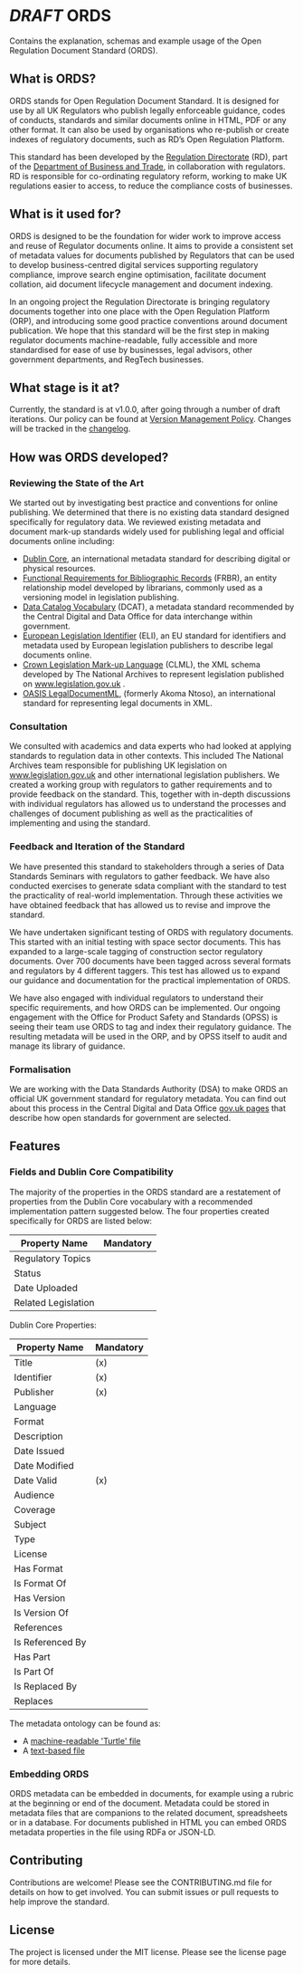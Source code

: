 # *DRAFT* ORDS

Contains the explanation, schemas and example usage of the Open Regulation Document Standard (ORDS).

## What is ORDS?

ORDS stands for Open Regulation Document Standard. It is designed for use by all UK Regulators who publish legally enforceable guidance, codes of conducts, standards and similar documents online in HTML, PDF or any other format. It can also be used by organisations who re-publish or create indexes of regulatory documents, such as RD’s Open Regulation Platform. 

This standard has been developed by the [Regulation Directorate](https://www.gov.uk/government/collections/smarter-regulation) (RD), part of the [Department of Business and Trade](https://www.gov.uk/government/organisations/department-for-business-and-trade), in collaboration with regulators. RD is responsible for co-ordinating regulatory reform, working to make UK regulations easier to access, to reduce the compliance costs of businesses.

## What is it used for?

ORDS is designed to be the foundation for wider work to improve access and reuse of Regulator documents online. It aims to provide a consistent set of metadata values for documents published by Regulators that can be used to develop business-centred digital services supporting regulatory compliance, improve search engine optimisation, facilitate document collation, aid document lifecycle management and document indexing.

In an ongoing project the Regulation Directorate is bringing regulatory documents together into one place with the Open Regulation Platform (ORP), and introducing some good practice conventions around document publication.  We hope that this standard will be the first step in making regulator documents machine-readable, fully accessible and more standardised for ease of use by businesses, legal advisors, other government departments, and RegTech businesses.

## What stage is it at?

Currently, the standard is at v1.0.0, after going through a number of draft iterations. Our policy can be found at [Version Management Policy](https://github.com/uktrade/ords/blob/main/VERSIONCONTROLPOLICY.md).
Changes will be tracked in the [changelog](https://github.com/uktrade/ords/blob/main/CHANGELOG.md).

## How was ORDS developed?

### Reviewing the State of the Art
We started out by investigating best practice and conventions for online publishing. We determined that there is no existing data standard designed specifically for regulatory data. We reviewed existing metadata and document mark-up standards widely used for publishing legal and official documents online including:
- [Dublin Core](https://www.dublincore.org/), an international metadata standard for describing digital or physical resources. 
- [Functional Requirements for Bibliographic Records](https://en.wikipedia.org/wiki/Functional_Requirements_for_Bibliographic_Records) (FRBR), an entity relationship model developed by librarians, commonly used as a versioning model in legislation publishing.
- [Data Catalog Vocabulary](https://www.w3.org/TR/vocab-dcat-3/) (DCAT),  a metadata standard recommended by the Central Digital and Data Office for data interchange within government. 
- [European Legislation Identifier](https://eur-lex.europa.eu/eli-register/about.html) (ELI), an EU standard for identifiers and metadata used by European legislation publishers to describe legal documents online.
- [Crown Legislation Mark-up Language](https://legislation.github.io/clml-schema/) (CLML), the XML schema developed by The National Archives to represent legislation published on www.legislation.gov.uk .
- [OASIS LegalDocumentML](https://groups.oasis-open.org/communities/tc-community-home2?CommunityKey=3425f20f-b704-4076-9fab-018dc7d3efbe), (formerly Akoma Ntoso), an international standard for representing legal documents in XML. 

### Consultation
We consulted with academics and data experts who had looked at applying standards to regulation data in other contexts. This included The National Archives team responsible for publishing UK legislation on www.legislation.gov.uk and other international legislation publishers. We created a working group with regulators to gather requirements and to provide feedback on the standard. This, together with in-depth discussions with individual regulators has allowed us to understand the processes and challenges of document publishing as well as the practicalities of implementing and using the standard.


### Feedback and Iteration of the Standard
We have presented this standard to stakeholders through a series of Data Standards Seminars with regulators to gather feedback. We have also conducted exercises to generate sdata compliant with the standard to test the practicality of real-world implementation. Through these activities we have obtained feedback that has allowed us to revise and improve the standard. 

We have undertaken significant testing of ORDS with regulatory documents. This started with an initial testing with space sector documents. This has expanded to a large-scale tagging of construction sector regulatory documents. Over 700 documents have been tagged across several formats and regulators by 4 different taggers. This test has allowed us to expand our guidance and documentation for the practical implementation of ORDS.

We have also engaged with individual regulators to understand their specific requirements, and how ORDS can be implemented. Our ongoing engagement with the Office for Product Safety and Standards (OPSS) is seeing their team use ORDS to tag and index their regulatory guidance. The resulting metadata will be used in the ORP, and by OPSS itself to audit and manage its library of guidance.



### Formalisation

We are working with the Data Standards Authority (DSA) to make ORDS an official UK government standard for regulatory metadata. You can find out about this process in the Central Digital and Data Office [gov.uk pages](https://www.gov.uk/guidance/choosing-open-standards-for-government) that describe how open standards for government are selected.

## Features

### Fields and Dublin Core Compatibility

The majority of the properties in the ORDS standard are a restatement of properties from the Dublin Core vocabulary with a recommended implementation pattern suggested below. The four properties created specifically for ORDS are listed below:

|Property Name |Mandatory |
| -------- | ---------|
|Regulatory Topics|	|
|Status|	|
|Date Uploaded|		|
|Related Legislation|	|

Dublin Core Properties:

|Property Name| Mandatory |
| ---------| ---------|
|Title| (x)|
|Identifier| (x)|
|Publisher| (x)|
|Language|	|
|Format|	|
|Description|	|
|Date Issued|	|
|Date Modified|	|
|Date Valid| (x)|
|Audience|	|
|Coverage|	|
|Subject|	|
|Type|		|
|License|	|
|Has Format|	|
|Is Format Of|	|
|Has Version|	|
|Is Version Of|	|
|References|	|
|Is Referenced By|	|
|Has Part|	|
|Is Part Of|	|
|Is Replaced By|	|
|Replaces|	|


The metadata ontology can be found as:
-	A [machine-readable 'Turtle' file](https://github.com/uktrade/ords/blob/main/ORDS.ttl)
-	A [text-based file](https://github.com/uktrade/ords/blob/main/ontology.md)

### Embedding ORDS
ORDS metadata can be embedded in documents, for example using a rubric at the beginning or end of the document. Metadata could be stored in metadata files that are companions to the related document, spreadsheets or in a database. For documents published in HTML you can embed ORDS metadata properties in the file using RDFa or JSON-LD.

## Contributing
Contributions are welcome! Please see the CONTRIBUTING.md file for details on how to get involved. You can submit issues or pull requests to help improve the standard.

## License
The project is licensed under the MIT license. Please see the license page for more details.





